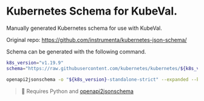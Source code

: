 # Kubernetes Schema for KubeVal.

Manually generated Kubernetes schema for use with KubeVal.

Original repo:
https://github.com/instrumenta/kubernetes-json-schema/

Schema can be generated with the following command.

```sh
k8s_version="v1.19.9"
schema="https://raw.githubusercontent.com/kubernetes/kubernetes/${k8s_version}/api/openapi-spec/swagger.json"

openapi2jsonschema -o "${k8s_version}-standalone-strict" --expanded --kubernetes --stand-alone --strict $schema
```

> 📝 Requires Python and [openapi2jsonschema](https://github.com/instrumenta/openapi2jsonschema)